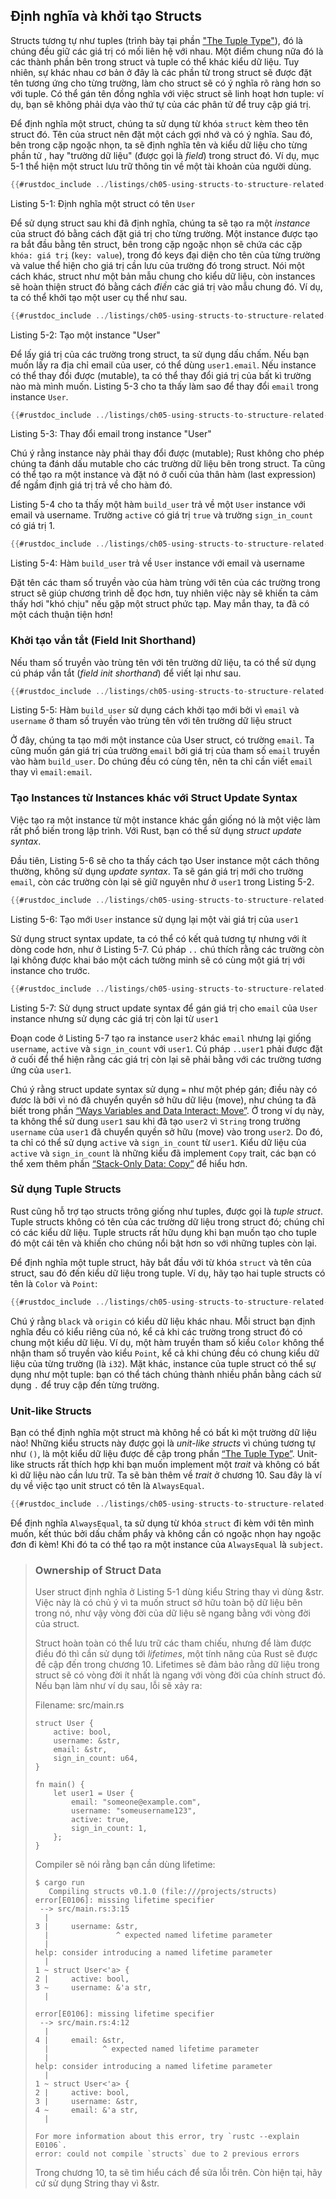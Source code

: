## Định nghĩa và khởi tạo Structs

Structs tương tự như tuples (trình bày tại phần ["The Tuple Type"][tuples]<!-- ignore -->), đó là chúng đều giữ các giá trị có mối liên hệ với nhau. Một điểm chung nữa đó là các thành phần bên trong struct và tuple có thể khác kiểu dữ liệu. Tuy nhiên, sự khác nhau cơ bản ở đây là các phần tử trong struct sẽ được đặt tên tương ứng cho từng trường, làm cho struct sẽ có ý nghĩa rõ ràng hơn so với tuple. Có thể gán tên đồng nghĩa với việc struct sẽ linh hoạt hơn tuple: ví dụ, bạn sẽ không phải dựa vào thứ tự của các phân tử để truy cập giá trị.

Để định nghĩa một struct, chúng ta sử dụng từ khóa `struct` kèm theo tên struct đó. Tên của struct nên đặt một cách gợi nhớ và có ý nghĩa. Sau đó, bên trong cặp ngoặc nhọn, ta sẽ định nghĩa tên và kiểu dữ liệu cho từng phần tử , hay "trường dữ liệu" (được gọi là *field*) trong struct đó. Ví dụ, mục 5-1 thể hiện một struct lưu trữ thông tin về một tài khoản của người dùng.

```rust
{{#rustdoc_include ../listings/ch05-using-structs-to-structure-related-data/listing-05-01/src/main.rs:here}}
```

<span class="caption">Listing 5-1: Định nghĩa một struct có tên `User`</span>

Để sử dụng struct sau khi đã định nghĩa, chúng ta sẽ tạo ra một *instance* của struct đó bằng cách đặt giá trị cho từng trường. Một instance được tạo ra bắt đầu bằng tên struct, bên trong cặp ngoặc nhọn sẽ chứa các cặp `khóa: giá trị` (`key: value`), trong đó keys đại diện cho tên của từng trường và value thể hiện cho giá trị cần lưu của trường đó trong struct. Nói một cách khác, struct như một bản mẫu chung cho kiểu dữ liệu, còn instances sẽ hoàn thiện struct đó bằng cách *điền* các giá trị vào mẫu chung đó. Ví dụ, ta có thể khởi tạo một user cụ thể như sau.

```rust
{{#rustdoc_include ../listings/ch05-using-structs-to-structure-related-data/listing-05-02/src/main.rs:here}}
```

<span class="caption">Listing 5-2: Tạo một instance "User"</span>

Để lấy giá trị của các trường trong struct, ta sử dụng dấu chấm. Nếu bạn muốn lấy ra địa chỉ email của user, có thể dùng `user1.email`. Nếu instance có thể thay đổi được (mutable), ta có thể thay đổi giá trị của bất kì trường nào mà mình muốn. Listing 5-3 cho ta thấy làm sao để thay đổi `email` trong instance `User`.

```rust
{{#rustdoc_include ../listings/ch05-using-structs-to-structure-related-data/listing-05-03/src/main.rs:here}}
```

<span class="caption">Listing 5-3: Thay đổi email trong instance "User"</span>

Chú ý rằng instance này phải thay đổi được (mutable); Rust không cho phép chúng ta đánh dấu mutable cho các trường dữ liệu bên trong struct. Ta cũng có thể tạo ra một instance và đặt nó ở cuối của thân hàm (last expression) để ngầm định giá trị trả về cho hàm đó.

Listing 5-4 cho ta thấy một hàm `build_user` trả về  một `User` instance với email và username. Trường `active` có giá trị `true` và trường `sign_in_count` có giá trị 1.

```rust
{{#rustdoc_include ../listings/ch05-using-structs-to-structure-related-data/listing-05-04/src/main.rs:here}}
```

<span class="caption">Listing 5-4: Hàm `build_user` trả về  `User` instance với email và username</span>

Đặt tên các tham số truyền vào của hàm trùng với tên của các trường trong struct sẽ giúp chương trình dễ đọc hơn, tuy nhiên việc này sẽ khiến ta cảm thấy hơi "khó chịu" nếu gặp một struct phức tạp. May mắn thay, ta đã có một cách thuận tiện hơn!

<a id="using-the-field-init-shorthand-when-variables-and-fields-have-the-same-name"></a>
### Khởi tạo vắn tắt (Field Init Shorthand)

Nếu tham số truyền vào trùng tên với tên trường dữ liệu, ta có thể sử dụng cú pháp vắn tắt (*field init shorthand*) để viết lại như sau.

```rust
{{#rustdoc_include ../listings/ch05-using-structs-to-structure-related-data/listing-05-05/src/main.rs:here}}
```

<span class="caption">Listing 5-5: Hàm `build_user` sử dụng cách khởi tạo mới bởi vì `email` và `username` ở tham số truyền vào trùng tên với tên trường dữ liệu struct</span>

Ở đây, chúng ta tạo mới một instance của User struct, có trường `email`. Ta cũng muốn gán giá trị của trường `email` bởi giá trị của tham số `email` truyền vào hàm `build_user`. Do chúng đều có cùng tên, nên ta chỉ cần viết `email` thay vì `email:email`.

### Tạo Instances từ Instances khác với Struct Update Syntax

Việc tạo ra một instance từ một instance khác gần giống nó là một việc làm rất phổ biến trong lập trình. Với Rust, bạn có thể sử dụng *struct update syntax*.

Đầu tiên, Listing 5-6 sẽ cho ta thấy cách tạo User instance một cách thông thường, không sử dụng *update syntax*. Ta sẽ gán giá trị mới cho trường `email`, còn các trường còn lại sẽ giữ nguyên như ở `user1` trong Listing 5-2.

```rust
{{#rustdoc_include ../listings/ch05-using-structs-to-structure-related-data/listing-05-06/src/main.rs:here}}
```

<span class="caption">Listing 5-6: Tạo mới `User` instance sử dụng lại một vài giá trị của `user1`</span>

Sử dụng struct syntax update, ta có thể có kết quả tương tự nhưng với ít dòng code hơn, như ở Listing 5-7. Cú pháp `..` chú thích rằng các trường còn lại không được khai báo một cách tường minh sẽ có cùng một giá trị với instance cho trước.

```rust
{{#rustdoc_include ../listings/ch05-using-structs-to-structure-related-data/listing-05-07/src/main.rs:here}}
```

<span class="caption">Listing 5-7: Sử dụng struct update syntax để gán giá trị cho
`email` của `User` instance nhưng sử dụng các giá trị còn lại từ `user1`</span>

Đoạn code ở Listing 5-7 tạo ra instance `user2` khác `email` nhưng lại giống `username`, `active` và `sign_in_count` với `user1`. Cú pháp `..user1` phải được đặt ở cuối để thể hiện rằng các giá trị còn lại sẽ phải bằng với các trường tương ứng của `user1`.

Chú ý rằng struct update syntax sử dụng `=` như một phép gán; điều này có đươc là bởi vì nó đã chuyển quyền sở hữu dữ liệu (move), như chúng ta đã biết trong phần [“Ways Variables and Data Interact: Move”][move]<!-- ignore -->. Ở trong ví dụ này, ta không thể sử dung `user1` sau khi đã tạo `user2` vì `String` trong trường `username` của `user1` đã chuyển quyền sở hữu (move) vào trong `user2`. Do đó, ta chỉ có thể sử dụng `active` và `sign_in_count` từ `user1`. Kiểu dữ liệu của `active` và `sign_in_count` là những kiểu đã implement `Copy` trait, các bạn có thể xem thêm phần [“Stack-Only Data: Copy”][copy]<!-- ignore --> để hiểu hơn.

### Sử dụng Tuple Structs

Rust cũng hỗ trợ tạo structs trông giống như tuples, được gọi là *tuple struct*. Tuple structs không có tên của các trường dữ liệu trong struct đó; chúng chỉ có các kiểu dữ liệu. Tuple structs rất hữu dụng khi bạn muốn tạo cho tuple đó một cái tên và khiến cho chúng nổi bật hơn so với những tuples còn lại.

Để định nghĩa một tuple struct, hãy bắt đầu với từ khóa `struct` và tên của struct, sau đó đến kiểu dữ liệu trong tuple. Ví dụ, hãy tạo hai tuple structs có tên là `Color` và `Point`:

```rust
{{#rustdoc_include ../listings/ch05-using-structs-to-structure-related-data/no-listing-01-tuple-structs/src/main.rs}}
```

Chú ý rằng `black` và `origin` có kiểu dữ liệu khác nhau. Mỗi struct bạn định nghĩa đều có kiểu riêng của nó, kể cả khi các trường trong struct đó có chung một kiểu dữ liệu. Ví dụ, một hàm truyền tham số kiểu `Color` không thể nhận tham số truyền vào kiểu `Point`, kể cả khi chúng đều có chung kiểu dữ liệu của từng trường (là `i32`). Mặt khác, instance của  tuple struct có thể sự dụng như một tuple: bạn có thể tách chúng thành nhiều phần bằng cách sử dụng `.` để truy cập đến từng trường.

### Unit-like Structs

Bạn có thể định nghĩa một struct mà không hề có bất kì một trường dữ liệu nào! Những kiểu structs này được gọi là *unit-like structs* vì chúng tương tự như `()`, là một kiểu dữ liệu được đề cập trong phần [“The Tuple Type”][tuples]<!-- ignore -->. Unit-like structs rất thích hợp khi bạn muốn implement một *trait* và không có bất kì dữ liệu nào cần lưu trữ. Ta sẽ bàn thêm về *trait* ở chương 10. Sau đây là ví dụ về việc tạo unit struct có tên là `AlwaysEqual`.

```rust
{{#rustdoc_include ../listings/ch05-using-structs-to-structure-related-data/no-listing-04-unit-like-structs/src/main.rs}}
```

Để định nghĩa `AlwaysEqual`, ta sử dụng từ khóa `struct` đi kèm với tên mình muốn, kết thúc bởi dấu chấm phẩy và không cần có ngoặc nhọn hay ngoặc đơn đi kèm! Khi đó ta có thể tạo ra một instance của `AlwaysEqual` là `subject`.
> ### Ownership of Struct Data
> 
> User struct định nghĩa ở Listing 5-1 dùng kiểu String thay vì dùng &str. Việc này là có chủ ý vì ta muốn struct sở hữu toàn bộ dữ liệu bên trong nó, như vậy vòng đời của dữ liệu sẽ ngang bằng với vòng đời của struct.
>
> Struct hoàn toàn có thể lưu trữ các tham chiếu, nhưng để làm được điều đó thì cần sử dụng tới *lifetimes*, một tính năng của Rust sẽ được đề cập đến trong chương 10.
> Lifetimes sẽ đảm bảo rằng dữ liệu trong struct sẽ có vòng đời ít nhất là ngang với vòng đời của chính struct đó. Nếu bạn làm như ví dụ sau, lỗi sẽ xảy ra:
>
> <span class="filename">Filename: src/main.rs</span>
>
> <!-- CAN'T EXTRACT SEE https://github.com/rust-lang/mdBook/issues/1127 -->
>
> 
> ```rust,ignore,does_not_compile
> struct User {
>     active: bool,
>     username: &str,
>     email: &str,
>     sign_in_count: u64,
> }
>
> fn main() {
>     let user1 = User {
>         email: "someone@example.com",
>         username: "someusername123",
>         active: true,
>         sign_in_count: 1,
>     };
> }
> ```
>
> Compiler sẽ nói rằng bạn cần dùng lifetime:
>
> 
> ```console
> $ cargo run
>    Compiling structs v0.1.0 (file:///projects/structs)
> error[E0106]: missing lifetime specifier
>  --> src/main.rs:3:15
>   |
> 3 |     username: &str,
>   |               ^ expected named lifetime parameter
>   |
> help: consider introducing a named lifetime parameter
>   |
> 1 ~ struct User<'a> {
> 2 |     active: bool,
> 3 ~     username: &'a str,
>   |
>
> error[E0106]: missing lifetime specifier
>  --> src/main.rs:4:12
>   |
> 4 |     email: &str,
>   |            ^ expected named lifetime parameter
>   |
> help: consider introducing a named lifetime parameter
>   |
> 1 ~ struct User<'a> {
> 2 |     active: bool,
> 3 |     username: &str,
> 4 ~     email: &'a str,
>   |
>
> For more information about this error, try `rustc --explain E0106`.
> error: could not compile `structs` due to 2 previous errors
> ```
>
> Trong chương 10, ta sẽ tìm hiểu cách để sửa lỗi trên. Còn hiện tại, hãy cứ sử dụng String thay vì &str.

<!-- manual-regeneration
for the error above
after running update-rustc.sh:
pbcopy < listings/ch05-using-structs-to-structure-related-data/no-listing-02-reference-in-struct/output.txt
paste above
add >  before every line -->

[tuples]: ch03-02-data-types.html#the-tuple-type
[move]: ch04-01-what-is-ownership.html#ways-variables-and-data-interact-move
[copy]: ch04-01-what-is-ownership.html#stack-only-data-copy